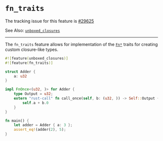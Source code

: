 # `fn_traits`

The tracking issue for this feature is [#29625]

See Also: [`unboxed_closures`](language-features/unboxed_closures.md)

[#29625]: https://github.com/rust-lang/rust/issues/29625

----

The `fn_traits` feature allows for implementation of the [`Fn*`] traits
for creating custom closure-like types.

[`Fn*`]: https://doc.rust-lang.org/std/ops/trait.Fn.html

```rust
#![feature(unboxed_closures)]
#![feature(fn_traits)]

struct Adder {
    a: u32
}

impl FnOnce<(u32, )> for Adder {
    type Output = u32;
    extern "rust-call" fn call_once(self, b: (u32, )) -> Self::Output {
        self.a + b.0
    }
}

fn main() {
    let adder = Adder { a: 3 };
    assert_eq!(adder(2), 5);
}
```

